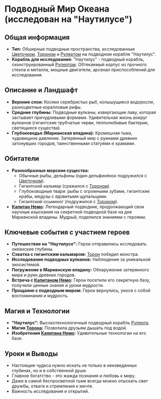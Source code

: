# Подводный Мир Океана (исследован на "Наутилусе")

## Общая информация
- **Тип:** Обширные подводные пространства, исследованные [Цветочком](characters/main_heroes/cvetochek.md), [Тороном](characters/main_heroes/toron.md) и [Рупертом](characters/main_heroes/rupert.md) на подводном корабле "Наутилус".
- **Корабль для исследования:** "Наутилус" - подводный корабль, сконструированный [Рупертом](characters/main_heroes/rupert.md). Обтекаемый корпус из прочного стекла и металла, мощные двигатели, арсенал приспособлений для исследования.

## Описание и Ландшафт
- **Верхние слои:** Косяки серебристых рыб, колышущиеся водоросли, разноцветные коралловые рифы.
- **Средние глубины:** Подводные вулканы, извергающие лаву, которая застывает причудливыми формами. Удивительная жизнь вокруг вулканов (гигантские трубчатые черви, теплолюбивые бактерии, светящиеся существа).
- **Глубоководье (Марианская впадина):** Кромешная тьма, чудовищное давление. Затерянный мир с руинами древних затонувших городов, таинственными статуями и храмами.

## Обитатели
- **Разнообразные морские существа:**
    - Обычные рыбы, дельфины (один дельфинёнок подружился с [Цветочком](characters/main_heroes/cvetochek.md)).
    - Гигантский кальмар (сражался с [Тороном](characters/main_heroes/toron.md)).
    - Глубоководные твари: рыбы с огромными зубами, гигантские крабы, медузы с ядовитыми щупальцами.
    - Гигантский осьминог (подружился с [Тороном](characters/main_heroes/toron.md)).
- **[Капитан Немо](characters/friends_allies/kapitan_nemo.md):** Легендарный подводник, продолжающий свои научные изыскания на секретной подводной базе на дне Марианской впадины. Мудрый, поделился знаниями с героями.

## Ключевые события с участием героев
- **Путешествие на "Наутилусе":** Герои отправились исследовать океанские глубины.
- **Схватка с гигантским кальмаром:** [Торон](characters/main_heroes/toron.md) победил монстра.
- **Исследование подводных вулканов:** Наблюдение за уникальной экосистемой.
- **Погружение в Марианскую впадину:** Обнаружение затерянного мира и руин древних городов.
- **Встреча с [Капитаном Немо](characters/friends_allies/kapitan_nemo.md):** Герои посетили его секретную базу, получили ценные знания и уроки мудрости.
- **Прощание с подводным миром:** Герои вернулись, унося с собой воспоминания и мудрость.

## Магия и Технологии
- **"Наутилус":** Высокотехнологичный подводный корабль [Руперта](characters/main_heroes/rupert.md).
- **Магия [Торона](characters/main_heroes/toron.md):** Позволила друзьям дышать под водой.
- **Изобретения [Капитана Немо](characters/friends_allies/kapitan_nemo.md):** Удивительные технологии на его базе.

## Уроки и Выводы
- Настоящие чудеса нужно искать не только в неизведанных глубинах, но и в собственной душе.
- Главное богатство - это жажда познания и любовь к миру.
- Даже в самой беспросветной тьме всегда можно отыскать свет дружбы, отваги и стремления к мечте.
- Важность исследования и открытий.